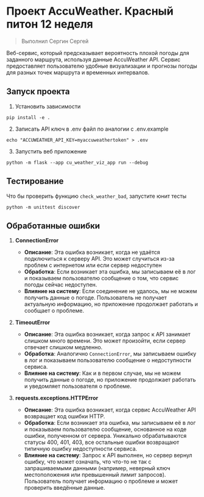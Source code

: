 # Проект AccuWeather. Красный питон 12 неделя

> Выполнил Сергин Сергей

Веб-сервис, который предсказывает вероятность плохой погоды для заданного маршрута, используя данные AccuWeather API. Сервис предоставляет пользователю удобные визуализации и прогнозы погоды для разных точек маршрута и временных интервалов.

## Запуск проекта

1. Установить зависимости 
```shell
pip install -e .
```
2. Записать API ключ в .env файл по аналогии с .env.example
```shell
echo "ACCUWEATHER_API_KEY=myaccuweathertoken" > .env
```
3. Запустить веб приложение
```shell
python -m flask --app cu_weather_viz_app run --debug
```

## Тестирование

Что бы проверить функцию `check_weather_bad`, запустите юнит тесты 
```shell
python -m unittest discover
```

## Обработанные ошибки

1. **ConnectionError**
   - **Описание**: Эта ошибка возникает, когда не удаётся подключиться к серверу API. Это может случиться из-за проблем с интернетом или если сервер недоступен
   - **Обработка**: Если возникает эта ошибка, мы записываем её в лог и показываем пользователю сообщение о том, что сервис погоды сейчас недоступен.
   - **Влияние на систему**: Если соединение не удалось, мы не можем получить данные о погоде. Пользователь не получает актуальную информацию, но приложение продолжает работать и сообщает о проблеме.

2. **TimeoutError**
   - **Описание**: Эта ошибка возникает, когда запрос к API занимает слишком много времени. Это может произойти, если сервер отвечает слишком медленно.
   - **Обработка**: Аналогично `ConnectionError`, мы записываем ошибку в лог и показываем пользователю сообщение о недоступности сервиса.
   - **Влияние на систему**: Как и в первом случае, мы не можем получить данные о погоде, но приложение продолжает работать и уведомляет пользователя о проблеме.
3. **requests.exceptions.HTTPError**
   - **Описание**: Эта ошибка возникает, когда сервис AccuWeather API возвращает код ошибки HTTP.
   - **Обработка**: Если возникает эта ошибка, мы записываем её в лог и показываем пользователю сообщение, основанное на коде ошибки, полученном от сервера. Уникально обрабатываются статусы 400, 401, 403, все остальные ошибки возвращают типичную ошибку недоступности сервиса.
   - **Влияние на систему**: Запрос к API выполнен, но сервер вернул ошибку, что может означать, что что-то не так с запрашиваемыми данными (например, неверный ключ местоположения или превышенный лимит запросов). Пользователь получает информацию о проблеме и может проверить введённые данные.

